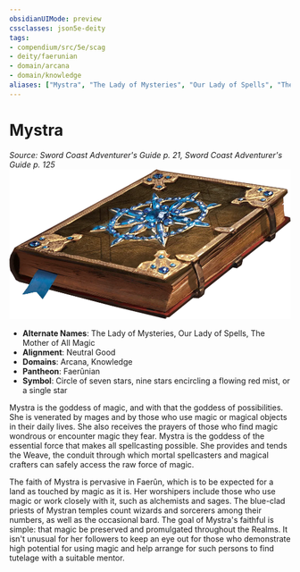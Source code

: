 ```yaml
---
obsidianUIMode: preview
cssclasses: json5e-deity
tags:
- compendium/src/5e/scag
- deity/faerunian
- domain/arcana
- domain/knowledge
aliases: ["Mystra", "The Lady of Mysteries", "Our Lady of Spells", "The Mother of All Magic"]
---
```

# Mystra
*Source: Sword Coast Adventurer's Guide p. 21, Sword Coast Adventurer's Guide p. 125* 
![](z_compendium/deities/img/scag-symbol-of-mystra.webp#symbol)

- **Alternate Names**: The Lady of Mysteries, Our Lady of Spells, The Mother of All Magic
- **Alignment**: Neutral Good
- **Domains**: Arcana, Knowledge
- **Pantheon**: Faerûnian
- **Symbol**: Circle of seven stars, nine stars encircling a flowing red mist, or a single star

Mystra is the goddess of magic, and with that the goddess of possibilities. She is venerated by mages and by those who use magic or magical objects in their daily lives. She also receives the prayers of those who find magic wondrous or encounter magic they fear. Mystra is the goddess of the essential force that makes all spellcasting possible. She provides and tends the Weave, the conduit through which mortal spellcasters and magical crafters can safely access the raw force of magic.

The faith of Mystra is pervasive in Faerûn, which is to be expected for a land as touched by magic as it is. Her worshipers include those who use magic or work closely with it, such as alchemists and sages. The blue-clad priests of Mystran temples count wizards and sorcerers among their numbers, as well as the occasional bard. The goal of Mystra's faithful is simple: that magic be preserved and promulgated throughout the Realms. It isn't unusual for her followers to keep an eye out for those who demonstrate high potential for using magic and help arrange for such persons to find tutelage with a suitable mentor.